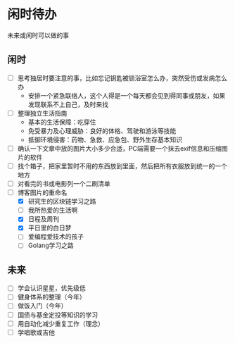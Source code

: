 # 闲时待办


未来或闲时可以做的事

<!--more-->

## 闲时

- [ ] 思考独居时要注意的事，比如忘记钥匙被锁浴室怎么办，突然受伤或发病怎么办
  - 安排一个紧急联络人，这个人得是一个每天都会见到得同事或朋友，如果发现联系不上自己，及时来找
- [ ] 整理独立生活指南
  - 基本的生活保障：吃穿住
  - 免受暴力及心理威胁：良好的体格、驾驶和游泳等技能
  - 抵御环境侵害：药物、急救、应急包、野外生存基本知识
- [ ] 确认一下文章中放的图片大小多少合适，PC端需要一个抹去exif信息和压缩图片的软件
- [ ] 找个箱子，把家里暂时不用的东西放到里面，然后把所有衣服放到统一的一个地方
- [ ] 对看完的书或电影列一个二刷清单
- [ ] 博客图片的重命名
  - [x] 研究生的区块链学习之路
  - [ ] 我所热爱的生活啊
  - [x] 日程及周刊
  - [x] 平日里的白日梦
  - [ ] 爱编程爱技术的孩子
  - [ ] Golang学习之路

## 未来

- [ ] 学会认识星星，优先级低
- [ ] 健身体系的整理（今年）
- [ ] 做饭入门（今年）
- [ ] 国债与基金定投等知识的学习
- [ ] 用自动化减少重复工作（理念）
- [ ] 学唱歌或吉他
